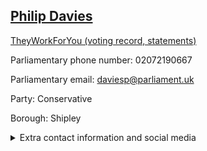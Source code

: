 ## <a href="https://members.parliament.uk/member/1565/contact">Philip Davies</a>

<a href="https://www.theyworkforyou.com/mp/11816/philip_davies/shipley">TheyWorkForYou (voting record, statements)</a> 

Parliamentary phone number: 02072190667 

Parliamentary email: daviesp@parliament.uk 

Party: Conservative 

Borough: Shipley 

<details><summary>Extra contact information and social media</summary> 
<li>Website: http://www.philip-davies.org.uk/</li>
<li>Twitter: https://twitter.com/philipdaviesuk</li>
<li>Constituency office phone number: 01274592248</li>
<li>Constituency office email: deborah.davies@parliament.uk</li>
<li>Facebook:</li>
<li>Instagram:</li>
<li>Youtube:</li>
<li>Linkedin:</li>
<li>Government department phone number:</li>
<li>Government department email:</li>
<li>Threads:</li>
<li>Party office phone number:</li>
<li>Party office email:</li>
<li>Tiktok:</li>
</details>